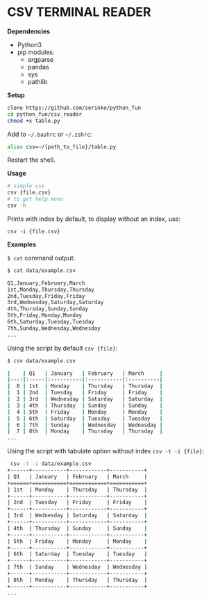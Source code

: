 # CSV TERMINAL READER

**Dependencies**

* Python3
* pip modules:
    - argparse
    - pandas
    - sys
    - pathlib

**Setup**

```bash
clone https://github.com/serinko/python_fun
cd python_fun/csv_reader
chmod +x table.py
```

Add to `~/.bashrc` or `~/.zshrc`:

```bash
alias csv=~/{path_to_file}/table.py
```
Restart the shell.

**Usage**

```bash
# simple use
csv {file.csv}
# to get help menu
csv -h 
```

Prints with index by default, to display without an index, use:

```
csv -i {file.csv}
```

**Examples**

`$ cat` command output: 

```bash
$ cat data/example.csv

Q1,January,February,March
1st,Monday,Thursday,Thursday
2nd,Tuesday,Friday,Friday
3rd,Wednesday,Saturday,Saturday
4th,Thursday,Sunday,Sunday
5th,Friday,Monday,Monday
6th,Saturday,Tuesday,Tuesday
7th,Sunday,Wednesday,Wednesday
...
```
Using the script by default `csv {file}`:
```bash
$ csv data/example.csv

|    | Q1   | January   | February   | March     |
|---:|:-----|:----------|:-----------|:----------|
|  0 | 1st  | Monday    | Thursday   | Thursday  |
|  1 | 2nd  | Tuesday   | Friday     | Friday    |
|  2 | 3rd  | Wednesday | Saturday   | Saturday  |
|  3 | 4th  | Thursday  | Sunday     | Sunday    |
|  4 | 5th  | Friday    | Monday     | Monday    |
|  5 | 6th  | Saturday  | Tuesday    | Tuesday   |
|  6 | 7th  | Sunday    | Wednesday  | Wednesday |
|  7 | 8th  | Monday    | Thursday   | Thursday  |
...
```
Using the script with tabulate option without index `csv -t -i {file}`:
```bash
 csv -t -i data/example.csv
+------+-----------+------------+-----------+
| Q1   | January   | February   | March     |
+======+===========+============+===========+
| 1st  | Monday    | Thursday   | Thursday  |
+------+-----------+------------+-----------+
| 2nd  | Tuesday   | Friday     | Friday    |
+------+-----------+------------+-----------+
| 3rd  | Wednesday | Saturday   | Saturday  |
+------+-----------+------------+-----------+
| 4th  | Thursday  | Sunday     | Sunday    |
+------+-----------+------------+-----------+
| 5th  | Friday    | Monday     | Monday    |
+------+-----------+------------+-----------+
| 6th  | Saturday  | Tuesday    | Tuesday   |
+------+-----------+------------+-----------+
| 7th  | Sunday    | Wednesday  | Wednesday |
+------+-----------+------------+-----------+
| 8th  | Monday    | Thursday   | Thursday  |
+------+-----------+------------+-----------+
...
```
